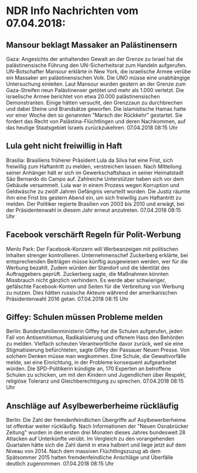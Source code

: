 # NDR Info Nachrichten vom 07.04.2018:


## Mansour beklagt Massaker an Palästinensern
Gaza:	Angesichts der anhaltenden Gewalt an der Grenze zu Israel hat die palästinensische Führung den UN-Sicherheitsrat zum Handeln aufgerufen. UN-Botschafter Mansour erklärte in New York, die israelische Armee verübe ein Massaker am palästinensischen Volk. Die UNO müsse eine unabhängige Untersuchung einleiten. Laut Mansour wurden gestern an der Grenze zum Gaza-Streifen neun Palästinenser getötet und mehr als 1.000 verletzt. Die israelische Armee berichtet von etwa 20.000 palästinensischen Demonstranten. Einige hätten versucht, den Grenzzaun zu durchbrechen und dabei Steine und Brandsätze geworfen. Die islamistische Hamas hatte vor einer Woche den so genannten "Marsch der Rückkehr" gestartet. Sie fordert das Recht von Palästina-Flüchtlingen und deren Nachkommen, auf das heutige Staatsgebiet Israels zurückzukehren. 07.04.2018 08:15 Uhr 

## Lula geht nicht freiwillig in Haft
Brasilia:	Brasiliens früherer Präsident Lula da Silva hat eine Frist, sich freiwillig zum Haftantritt zu melden, verstreichen lassen. Nach Mitteilung seiner Anhänger hält er sich im Gewerkschaftshaus in seiner Heimatstadt São Bernardo do Campo auf. Zahlreiche Unterstützer haben sich vor dem Gebäude versammelt. Lula war in einem Prozess wegen Korruption und Geldwäsche zu zwölf Jahren Gefängnis verurteilt worden. Die Justiz räumte ihm eine Frist bis gestern Abend ein, um sich freiwillig zum Haftantritt zu melden. Der Politiker regierte Brasilien von 2003 bis 2010 und erwägt, bei der Präsidentenwahl in diesem Jahr erneut anzutreten. 07.04.2018 08:15 Uhr 

## Facebook verschärft Regeln für Polit-Werbung
Menlo Park:	Der Facebook-Konzern will Werbeanzeigen mit politischen Inhalten strenger kontrollieren. Unternehmenschef Zuckerberg erklärte, bei entsprechenden Beiträgen müsse künftig ausgewiesen werden, wer für die Werbung bezahlt. Zudem würden der Standort und die Identität des Auftraggebers geprüft. Zuckerberg sagte, die Maßnahmen könnten Missbrauch nicht gänzlich verhindern. Es werde aber schwieriger, gefälschte Facebook-Konten und Seiten für die Verbreitung von Werbung zu nutzen. Dies hätten russische Akteure während der amerikanischen Präsidentenwahl 2016 getan. 07.04.2018 08:15 Uhr 

## Giffey: Schulen müssen Probleme melden
Berlin:	Bundesfamilienministerin Giffey hat die Schulen aufgerufen, jeden Fall von Antisemitismus, Radikalisierung und offenem Hass den Behörden zu melden. Vielfach scheuten Verantwortliche davor zurück, weil sie eine Stigmatisierung befürchteten, sagte Giffey der Passauer Neuen Presse. Von solchem Denken müsse man wegkommen. Eine Schule, die Gewaltvorfälle melde, sei eine Einrichtung, in der Probleme konsequent aufgearbeitet würden. Die SPD-Politikerin kündigte an, 170 Experten an betroffene Schulen zu schicken, um mit den Kindern und Jugendlichen über Respekt, religiöse Toleranz und Gleichberechtigung zu sprechen. 07.04.2018 08:15 Uhr 

## Anschläge auf Asylbewerberheime rückläufig
Berlin:	Die Zahl der fremdenfeindlichen Übergriffe auf Asylbewerberheime ist offenbar weiter rückläufig. Nach Informationen der "Neuen Osnabrücker Zeitung" wurden in den ersten drei Monaten dieses Jahres bundesweit 28 Attacken auf Unterkünfte verübt. Im Vergleich zu den vorangehenden Quartalen hätte sich die Zahl damit in etwa halbiert und liege jetzt auf dem Niveau von 2014. Nach dem massiven Flüchtlingszuzug ab dem Spätsommer 2015 hatten fremdenfeindliche Anschläge und Überfälle deutlich zugenommen. 07.04.2018 08:15 Uhr 
